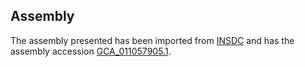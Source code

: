 
Assembly
--------

The assembly presented has been imported from 
[INSDC](http://www.insdc.org) and has the assembly accession
[GCA\_011057905.1](http://www.ebi.ac.uk/ena/data/view/GCA_011057905.1).

